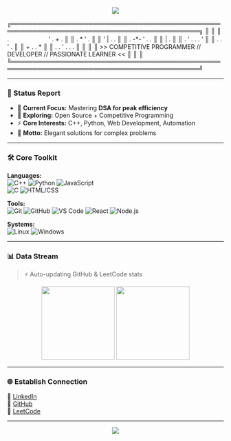 <!-- Retro Banner -->
<p align="center">
  <img src="https://capsule-render.vercel.app/api?type=waving&height=180&color=gradient&text=⚡%20Gaurav%20Kumar%20⚡&fontAlign=50&fontAlignY=35&animation=fadeIn&desc=Competitive%20Programmer%20%7C%20Developer%20%7C%20Passionate%20Learner&descAlign=50&descAlignY=65" />
</p>

╔══════════════════════════════════════════════════════════════════════════════════════════════╗
║ ║
║ .　　　　　 　 ' . + . ║
║ . * ' . ║
║ ' | . . ║
║ . -*- ' . . ║
║ | . ║
║ . ' . . . ' ║
║ . . ' . ║
║ + . . * ║
║ . . ' . . . ║
║ ║
║ >> COMPETITIVE PROGRAMMER // DEVELOPER // PASSIONATE LEARNER << ║
║ ║
╚══════════════════════════════════════════════════════════════════════════════════════════════╝


---

### 📡 Status Report
- 🔭 **Current Focus:** Mastering **DSA for peak efficiency**  
- 🌱 **Exploring:** Open Source + Competitive Programming  
- ⚡ **Core Interests:** C++, Python, Web Development, Automation  
- 🎯 **Motto:** Elegant solutions for complex problems  

---

### 🛠️ Core Toolkit
**Languages:**  
![C++](https://img.shields.io/badge/-C++-00599C?logo=c%2B%2B&logoColor=white) 
![Python](https://img.shields.io/badge/-Python-3776AB?logo=python&logoColor=white) 
![JavaScript](https://img.shields.io/badge/-JavaScript-F7DF1E?logo=javascript&logoColor=black)  
![C](https://img.shields.io/badge/-C-A8B9CC?logo=c&logoColor=black) 
![HTML/CSS](https://img.shields.io/badge/-HTML%2FCSS-E34F26?logo=html5&logoColor=white)

**Tools:**  
![Git](https://img.shields.io/badge/-Git-F05032?logo=git&logoColor=white) 
![GitHub](https://img.shields.io/badge/-GitHub-181717?logo=github) 
![VS Code](https://img.shields.io/badge/-VS%20Code-007ACC?logo=visual-studio-code) 
![React](https://img.shields.io/badge/-React-61DAFB?logo=react&logoColor=black) 
![Node.js](https://img.shields.io/badge/-Node.js-339933?logo=node.js&logoColor=white)

**Systems:**  
![Linux](https://img.shields.io/badge/-Linux-FCC624?logo=linux&logoColor=black) 
![Windows](https://img.shields.io/badge/-Windows-0078D6?logo=windows&logoColor=white)

---

### 📊 Data Stream
> ⚡ Auto-updating GitHub & LeetCode stats  

<p align="center">
  <img src="https://github-readme-stats.vercel.app/api?username=tendsXgaurav&show_icons=true&theme=tokyonight" height="170px" />
  <img src="https://leetcode.card.workers.dev/tendsxgaurav?theme=dark&font=source_code_pro&extension=activity" height="170px"/>
</p>

---

### 🌐 Establish Connection
🔗 [LinkedIn](https://www.linkedin.com/in/tendsxgaurav/)  
🐙 [GitHub](https://github.com/tendsXgaurav)  
🧩 [LeetCode](https://leetcode.com/u/tendsxgaurav/)  

---

<p align="center">
  <img src="https://readme-typing-svg.herokuapp.com?font=Fira+Code&duration=2500&pause=1000&color=00F7FF&center=true&vCenter=true&width=500&lines=Dream+kills+fear+so+dream+on!+🚀;Keep+Building+%26+Keep+Learning..." />
</p>
